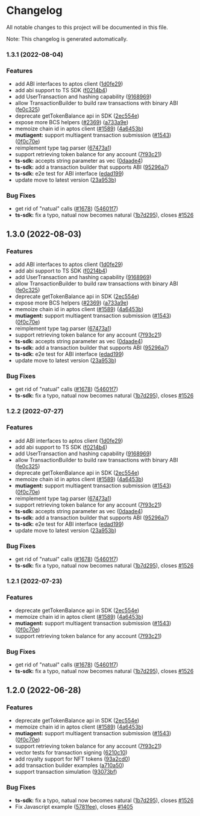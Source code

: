 # Changelog

All notable changes to this project will be documented in this file.

Note: This changelog is generated automatically.


### 1.3.1 (2022-08-04)


### Features

* add ABI interfaces to aptos client ([1d0fe29](https://github.com/aptos-labs/aptos-core/commit/1d0fe29cc4d2c7b9bd1b19f95059e532ef4a4936))
* add abi support to TS SDK ([f0214b4](https://github.com/aptos-labs/aptos-core/commit/f0214b4deec4f3ab401782c7f4d793431f1f3e9c))
* add UserTransaction and hashing capability ([9168969](https://github.com/aptos-labs/aptos-core/commit/916896947c629fe02588d5c5977bff2fecf587ac))
* allow TransactionBuilder to build raw transactions with binary ABI ([fe0c325](https://github.com/aptos-labs/aptos-core/commit/fe0c325a3e853ba5bf809a3878a8edaa350a2068))
* deprecate getTokenBalance api in SDK ([2ec554e](https://github.com/aptos-labs/aptos-core/commit/2ec554e6e40a81cee4e760f6f84ef7362c570240))
* expose more BCS helpers ([#2369](https://github.com/aptos-labs/aptos-core/issues/2369)) ([a733a9e](https://github.com/aptos-labs/aptos-core/commit/a733a9e49b639d70a089ca172c744e4725e13512))
* memoize chain id in aptos client ([#1589](https://github.com/aptos-labs/aptos-core/issues/1589)) ([4a6453b](https://github.com/aptos-labs/aptos-core/commit/4a6453bf0e620247557854053b661446bff807a7))
* **mutiagent:** support multiagent transaction submission ([#1543](https://github.com/aptos-labs/aptos-core/issues/1543)) ([0f0c70e](https://github.com/aptos-labs/aptos-core/commit/0f0c70e8ed2fefa952f0c89b7edb78edc174cb49))
* reimplement type tag parser ([67473a1](https://github.com/aptos-labs/aptos-core/commit/67473a1c35616733442a38055aa2c0440aa1315f))
* support retrieving token balance for any account ([7f93c21](https://github.com/aptos-labs/aptos-core/commit/7f93c2100f8b8e848461a0b5a395bfb76ade8667))
* **ts-sdk:** accepts string parameter as vec<u8> ([0daade4](https://github.com/aptos-labs/aptos-core/commit/0daade4f734d1ba29a896b00d7ddde2249e87970))
* **ts-sdk:** add a transaction builder that supports ABI ([95296a7](https://github.com/aptos-labs/aptos-core/commit/95296a7b75c5765214005054975b71d5d2215263))
* **ts-sdk:** e2e test for ABI interface ([edad199](https://github.com/aptos-labs/aptos-core/commit/edad1994b2e7501733256d20251e45b0d46646da))
* update move to latest version ([23a953b](https://github.com/aptos-labs/aptos-core/commit/23a953b3f1a222a71d496222f0dcd8ce17fc8cac))


### Bug Fixes

* get rid of "natual" calls ([#1678](https://github.com/aptos-labs/aptos-core/issues/1678)) ([54601f7](https://github.com/aptos-labs/aptos-core/commit/54601f79206ea0f8b8b1b0d6599d31832fc4d195))
* **ts-sdk:** fix a typo, natual now becomes natural ([1b7d295](https://github.com/aptos-labs/aptos-core/commit/1b7d2957b79a5d2821ada0c5096cf43c412e0c2d)), closes [#1526](https://github.com/aptos-labs/aptos-core/issues/1526)

## 1.3.0 (2022-08-03)


### Features

* add ABI interfaces to aptos client ([1d0fe29](https://github.com/aptos-labs/aptos-core/commit/1d0fe29cc4d2c7b9bd1b19f95059e532ef4a4936))
* add abi support to TS SDK ([f0214b4](https://github.com/aptos-labs/aptos-core/commit/f0214b4deec4f3ab401782c7f4d793431f1f3e9c))
* add UserTransaction and hashing capability ([9168969](https://github.com/aptos-labs/aptos-core/commit/916896947c629fe02588d5c5977bff2fecf587ac))
* allow TransactionBuilder to build raw transactions with binary ABI ([fe0c325](https://github.com/aptos-labs/aptos-core/commit/fe0c325a3e853ba5bf809a3878a8edaa350a2068))
* deprecate getTokenBalance api in SDK ([2ec554e](https://github.com/aptos-labs/aptos-core/commit/2ec554e6e40a81cee4e760f6f84ef7362c570240))
* expose more BCS helpers ([#2369](https://github.com/aptos-labs/aptos-core/issues/2369)) ([a733a9e](https://github.com/aptos-labs/aptos-core/commit/a733a9e49b639d70a089ca172c744e4725e13512))
* memoize chain id in aptos client ([#1589](https://github.com/aptos-labs/aptos-core/issues/1589)) ([4a6453b](https://github.com/aptos-labs/aptos-core/commit/4a6453bf0e620247557854053b661446bff807a7))
* **mutiagent:** support multiagent transaction submission ([#1543](https://github.com/aptos-labs/aptos-core/issues/1543)) ([0f0c70e](https://github.com/aptos-labs/aptos-core/commit/0f0c70e8ed2fefa952f0c89b7edb78edc174cb49))
* reimplement type tag parser ([67473a1](https://github.com/aptos-labs/aptos-core/commit/67473a1c35616733442a38055aa2c0440aa1315f))
* support retrieving token balance for any account ([7f93c21](https://github.com/aptos-labs/aptos-core/commit/7f93c2100f8b8e848461a0b5a395bfb76ade8667))
* **ts-sdk:** accepts string parameter as vec<u8> ([0daade4](https://github.com/aptos-labs/aptos-core/commit/0daade4f734d1ba29a896b00d7ddde2249e87970))
* **ts-sdk:** add a transaction builder that supports ABI ([95296a7](https://github.com/aptos-labs/aptos-core/commit/95296a7b75c5765214005054975b71d5d2215263))
* **ts-sdk:** e2e test for ABI interface ([edad199](https://github.com/aptos-labs/aptos-core/commit/edad1994b2e7501733256d20251e45b0d46646da))
* update move to latest version ([23a953b](https://github.com/aptos-labs/aptos-core/commit/23a953b3f1a222a71d496222f0dcd8ce17fc8cac))


### Bug Fixes

* get rid of "natual" calls ([#1678](https://github.com/aptos-labs/aptos-core/issues/1678)) ([54601f7](https://github.com/aptos-labs/aptos-core/commit/54601f79206ea0f8b8b1b0d6599d31832fc4d195))
* **ts-sdk:** fix a typo, natual now becomes natural ([1b7d295](https://github.com/aptos-labs/aptos-core/commit/1b7d2957b79a5d2821ada0c5096cf43c412e0c2d)), closes [#1526](https://github.com/aptos-labs/aptos-core/issues/1526)

### 1.2.2 (2022-07-27)


### Features

* add ABI interfaces to aptos client ([1d0fe29](https://github.com/aptos-labs/aptos-core/commit/1d0fe29cc4d2c7b9bd1b19f95059e532ef4a4936))
* add abi support to TS SDK ([f0214b4](https://github.com/aptos-labs/aptos-core/commit/f0214b4deec4f3ab401782c7f4d793431f1f3e9c))
* add UserTransaction and hashing capability ([9168969](https://github.com/aptos-labs/aptos-core/commit/916896947c629fe02588d5c5977bff2fecf587ac))
* allow TransactionBuilder to build raw transactions with binary ABI ([fe0c325](https://github.com/aptos-labs/aptos-core/commit/fe0c325a3e853ba5bf809a3878a8edaa350a2068))
* deprecate getTokenBalance api in SDK ([2ec554e](https://github.com/aptos-labs/aptos-core/commit/2ec554e6e40a81cee4e760f6f84ef7362c570240))
* memoize chain id in aptos client ([#1589](https://github.com/aptos-labs/aptos-core/issues/1589)) ([4a6453b](https://github.com/aptos-labs/aptos-core/commit/4a6453bf0e620247557854053b661446bff807a7))
* **mutiagent:** support multiagent transaction submission ([#1543](https://github.com/aptos-labs/aptos-core/issues/1543)) ([0f0c70e](https://github.com/aptos-labs/aptos-core/commit/0f0c70e8ed2fefa952f0c89b7edb78edc174cb49))
* reimplement type tag parser ([67473a1](https://github.com/aptos-labs/aptos-core/commit/67473a1c35616733442a38055aa2c0440aa1315f))
* support retrieving token balance for any account ([7f93c21](https://github.com/aptos-labs/aptos-core/commit/7f93c2100f8b8e848461a0b5a395bfb76ade8667))
* **ts-sdk:** accepts string parameter as vec<u8> ([0daade4](https://github.com/aptos-labs/aptos-core/commit/0daade4f734d1ba29a896b00d7ddde2249e87970))
* **ts-sdk:** add a transaction builder that supports ABI ([95296a7](https://github.com/aptos-labs/aptos-core/commit/95296a7b75c5765214005054975b71d5d2215263))
* **ts-sdk:** e2e test for ABI interface ([edad199](https://github.com/aptos-labs/aptos-core/commit/edad1994b2e7501733256d20251e45b0d46646da))
* update move to latest version ([23a953b](https://github.com/aptos-labs/aptos-core/commit/23a953b3f1a222a71d496222f0dcd8ce17fc8cac))


### Bug Fixes

* get rid of "natual" calls ([#1678](https://github.com/aptos-labs/aptos-core/issues/1678)) ([54601f7](https://github.com/aptos-labs/aptos-core/commit/54601f79206ea0f8b8b1b0d6599d31832fc4d195))
* **ts-sdk:** fix a typo, natual now becomes natural ([1b7d295](https://github.com/aptos-labs/aptos-core/commit/1b7d2957b79a5d2821ada0c5096cf43c412e0c2d)), closes [#1526](https://github.com/aptos-labs/aptos-core/issues/1526)

### 1.2.1 (2022-07-23)


### Features

* deprecate getTokenBalance api in SDK ([2ec554e](https://github.com/aptos-labs/aptos-core/commit/2ec554e6e40a81cee4e760f6f84ef7362c570240))
* memoize chain id in aptos client ([#1589](https://github.com/aptos-labs/aptos-core/issues/1589)) ([4a6453b](https://github.com/aptos-labs/aptos-core/commit/4a6453bf0e620247557854053b661446bff807a7))
* **mutiagent:** support multiagent transaction submission ([#1543](https://github.com/aptos-labs/aptos-core/issues/1543)) ([0f0c70e](https://github.com/aptos-labs/aptos-core/commit/0f0c70e8ed2fefa952f0c89b7edb78edc174cb49))
* support retrieving token balance for any account ([7f93c21](https://github.com/aptos-labs/aptos-core/commit/7f93c2100f8b8e848461a0b5a395bfb76ade8667))


### Bug Fixes

* get rid of "natual" calls ([#1678](https://github.com/aptos-labs/aptos-core/issues/1678)) ([54601f7](https://github.com/aptos-labs/aptos-core/commit/54601f79206ea0f8b8b1b0d6599d31832fc4d195))
* **ts-sdk:** fix a typo, natual now becomes natural ([1b7d295](https://github.com/aptos-labs/aptos-core/commit/1b7d2957b79a5d2821ada0c5096cf43c412e0c2d)), closes [#1526](https://github.com/aptos-labs/aptos-core/issues/1526)

## 1.2.0 (2022-06-28)

### Features

- deprecate getTokenBalance api in SDK ([2ec554e](https://github.com/aptos-labs/aptos-core/commit/2ec554e6e40a81cee4e760f6f84ef7362c570240))
- memoize chain id in aptos client ([#1589](https://github.com/aptos-labs/aptos-core/issues/1589)) ([4a6453b](https://github.com/aptos-labs/aptos-core/commit/4a6453bf0e620247557854053b661446bff807a7))
- **mutiagent:** support multiagent transaction submission ([#1543](https://github.com/aptos-labs/aptos-core/issues/1543)) ([0f0c70e](https://github.com/aptos-labs/aptos-core/commit/0f0c70e8ed2fefa952f0c89b7edb78edc174cb49))
- support retrieving token balance for any account ([7f93c21](https://github.com/aptos-labs/aptos-core/commit/7f93c2100f8b8e848461a0b5a395bfb76ade8667))
- vector tests for transaction signing ([6210c10](https://github.com/aptos-labs/aptos-core/commit/6210c10d3192fd0417b35709545fae850099e4d4))
- add royalty support for NFT tokens ([93a2cd0](https://github.com/aptos-labs/aptos-core/commit/93a2cd0bfd644725ac524f419e94077e0b16343b))
- add transaction builder examples ([a710a50](https://github.com/aptos-labs/aptos-core/commit/a710a50e8177258d9c0766762b3c2959fc231259))
- support transaction simulation ([93073bf](https://github.com/aptos-labs/aptos-core/commit/93073bf1b508d00cfa1f8bb441ed57085fd08a82))

### Bug Fixes

- **ts-sdk:** fix a typo, natual now becomes natural ([1b7d295](https://github.com/aptos-labs/aptos-core/commit/1b7d2957b79a5d2821ada0c5096cf43c412e0c2d)), closes [#1526](https://github.com/aptos-labs/aptos-core/issues/1526)
- Fix Javascript example ([5781fee](https://github.com/aptos-labs/aptos-core/commit/5781fee74b8f2b065e7f04c2f76952026860751d)), closes [#1405](https://github.com/aptos-labs/aptos-core/issues/1405)
